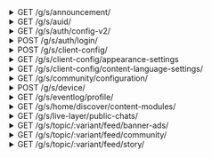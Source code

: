 <details>
<summary>GET /g/s/announcement/</summary>
GET the announcement blog list

__query string__

|name|description|required|
| - | - | - |
|language|Content language to be returned|False|
|start|paginated data index offset. Difference to|False|
|size|max number of items to get for paginated requests|False|

__headers__

|name|description|required|
| - | - | - |
|NDCDEVICEID|The device id generated by the app. See|True|
|NDC-MSG-SIG|Message signature (?) generated by the app|False|
|SMDEVICEID|I don't know, seems to be a non-string hex number|False|
|AUID|The auid (UUIDv4) generated on amino servers for this client, retrieved with GET /g/s/auid|False|

__responses__

- 200 - Announcements Retrieved
Announcements Retrieved

Current announcement blogs were retrieved

```JSON
{
    "blogList": [
        "{...}      <Blog object. Always by System (UUIDv4 all 0's)>"
    ]
}
```

- 200:0 - api:ok
api:ok

The request was successful. This is not a separate response, but included in every 200 response's json

```JSON
{
    "api:message": "OK",
    "api:timestamp": "2020-01-22T23:49:13Z  <API timestamp>",
    "api:statuscode": "0                    <Statuscode 0 is ok>",
    "api:duration": "0.010s                 <Processing time>"
}
```

- 400:104 - Missing NDCDEVICEID
Missing NDCDEVICEID

The NDCDEVICEID header was not included, or did not compute on amino servers

```JSON
{
    "api:message": "Invalid Request. Please update to the latest version. If the problem continues, please contact us.",
    "api:timestamp": "2020-01-22T22:11:28Z  <API timestamp>",
    "api:statuscode": "104                  <Statuscode 104 represents a bad NDCDEVICEID header>",
    "api:duration": "0.000s                 <Processing time>"
}
```


</details>


<details>
<summary>GET /g/s/auid/</summary>
GET an auid for this device

__query strings__

|name|description|required|
| - | - | - |
|deviceId|Same as NDCDEVICEID|True|

__headers__

|name|description|required|
| - | - | - |
|NDCDEVICEID|The device id generated by the app. See|True|
|NDC-MSG-SIG|Message signature (?) generated by the app|False|
|SMDEVICEID|I don't know, seems to be a non-string hex number|False|
|AUID|The auid (UUIDv4) generated on amino servers for this client, retrieved with GET /g/s/auid|False|

__responses__

- 200 - auid Generated
auid Generated

An auid was generated and returned by the server. It may now be used in request headers

```JSON
{
    "auid": "...    <UUIDv4>"
}
```

- 200:0 - api:ok
api:ok

The request was successful. This is not a separate response, but included in every 200 response's json

```JSON
{
    "api:message": "OK",
    "api:timestamp": "2020-01-22T23:49:13Z  <API timestamp>",
    "api:statuscode": "0                    <Statuscode 0 is ok>",
    "api:duration": "0.010s                 <Processing time>"
}
```

- 400:104 - Missing NDCDEVICEID
Missing NDCDEVICEID

The NDCDEVICEID header was not included, or did not compute on amino servers

```JSON
{
    "api:message": "Invalid Request. Please update to the latest version. If the problem continues, please contact us.",
    "api:timestamp": "2020-01-22T22:11:28Z  <API timestamp>",
    "api:statuscode": "104                  <Statuscode 104 represents a bad NDCDEVICEID header>",
    "api:duration": "0.000s                 <Processing time>"
}
```


</details>


<details>
<summary>GET /g/s/auth/config-v2/</summary>
GET auth config data (unknown use)

__headers__

|name|description|required|
| - | - | - |
|NDCDEVICEID|The device id generated by the app. See|True|
|NDC-MSG-SIG|Message signature (?) generated by the app|False|
|SMDEVICEID|I don't know, seems to be a non-string hex number|False|
|AUID|The auid (UUIDv4) generated on amino servers for this client, retrieved with GET /g/s/auid|False|

__responses__

- 200 - Config Recieved
Config Recieved

Data with an unknown purpose is recieved

```JSON
{
    "mobileSignUpProviderList": [
        8
    ]
}
```

- 200:0 - api:ok
api:ok

The request was successful. This is not a separate response, but included in every 200 response's json

```JSON
{
    "api:message": "OK",
    "api:timestamp": "2020-01-22T23:49:13Z  <API timestamp>",
    "api:statuscode": "0                    <Statuscode 0 is ok>",
    "api:duration": "0.010s                 <Processing time>"
}
```

- 400:104 - Missing NDCDEVICEID
Missing NDCDEVICEID

The NDCDEVICEID header was not included, or did not compute on amino servers

```JSON
{
    "api:message": "Invalid Request. Please update to the latest version. If the problem continues, please contact us.",
    "api:timestamp": "2020-01-22T22:11:28Z  <API timestamp>",
    "api:statuscode": "104                  <Statuscode 104 represents a bad NDCDEVICEID header>",
    "api:duration": "0.000s                 <Processing time>"
}
```


</details>


<details>
<summary>POST /g/s/auth/login/</summary>
Log in with credentials

__headers__

|name|description|required|
| - | - | - |
|NDCDEVICEID|The device id generated by the app. See|True|
|NDC-MSG-SIG|Message signature (?) generated by the app|False|
|SMDEVICEID|I don't know, seems to be a non-string hex number|False|
|AUID|The auid (UUIDv4) generated on amino servers for this client, retrieved with GET /g/s/auid|False|

```JSON
{
    "email": "...               <account email address>",
    "v": "2                     <Unknown use, probably verson number. All integer values seem to work>",
    "secret": "...              <Login secret. Can be server supplied secret, or in the format \"0 <password>\"",
    "deviceID": "...            <NDCDEVICEID of this client>",
    "clientType": "100          <Unknown meaning, always seems to be 100>",
    "action": "normal           <Unknown use>",
    "timestamp": "1579754764781 <Login timestamp"
}
```

__responses__

- 200 - Login Successful
Login Successful

The login was successful and account information was sent

```JSON
{
    "account": {
        "<->": "                                <This differs from regular profile info in that it is privileged information>",
        "activation": "1                        <Unknown use>",
        "phoneNumber": "null                    <Account linked phone number>",
        "phoneNumberActivation": "0             <Likely related to phone verification, in the same way as with email",
        "email": "...                           <User email>",
        "emailActivation": "1                   <Email activation, 1 / 0 bool>",
        "username": "null                       <Unknown>",
        "uid": "...                             <UUIDv4 of this user>",
        "aminoIdEditable": "true                <May the aminoId be changed? (I believe that one lifetime change is allowed)>",
        "membership": "null                     <Probably related to paid membership>",
        "aminoId": "BooruBot                    <Unique aminoId that points to this user>",
        "mediaList": "null                      <Unknown use, probably a list of media objects>",
        "icon": "...                            <Link to this user's profile image>",
        "nickname": "BooruBot                   <Non-unique account global (non-community) nickname>",
        "role": "0                              <Unknown. Probably related to admin / curator roles in communities, N / A globally (unless amino admin?)>",
        "securityLevel": "3                     <Unknown use. Probably related to admin / moderator only visibility stuff>",
        "status": "0                            <Unknown, probably also related to admin / moderator. Could also be ban / mute status>",
        "dateOfBirth": "null                    <User birthdate>",
        "address": "null                        <Likely related to physical city / street address>",
        "latitude": "null                       <Physical latitude>",
        "longitude": "null                      <Physical longitude>",
        "facebookID": "null                     <Linked facebook profile>",
        "googleID": "null                       <Linked google profile>",
        "twitterID": "null                      <Linked twitter profile>",
        "gender": "null                         <User gender>",
        "createdTime": "2019-05-16T03:47:29Z    <Account creation time>",
        "modifiedTime": "2019-08-15T06:39:15Z   <Account last modified time>",
        "advancedSettings": "{...}              <Unknown settings>",
        "extensions": {
            "adsEnabled": "true                 <Are ads enabled? Probably related to amino paid membership. Useable for adblock?>",
            "adsFlags": "11                     <Unknown, probably has to do with ad selection>",
            "adsLevel": "1                      <Unknown, probably has to do with ad frequency>",
            "contentLanguage": "en              <Primary app language>",
            "deviceInfo": {
                "lastClientType": "100          <Client type used before this. Always 100? All mobile 100?>"
            }
        }
    },
    "auid": "...                                <UUIDv4 of this device>",
    "secret": "...                              <Secret that may be used for logging in. Appears to contain device auid, ipv4 address, and other stuff>",
    "sid": "...                                 <session ID>",
    "userProfile": "{...}                       <User object>"
}
```

- 200:0 - api:ok
api:ok

The request was successful. This is not a separate response, but included in every 200 response's json

```JSON
{
    "api:message": "OK",
    "api:timestamp": "2020-01-22T23:49:13Z  <API timestamp>",
    "api:statuscode": "0                    <Statuscode 0 is ok>",
    "api:duration": "0.010s                 <Processing time>"
}
```

- 400:104 - Missing NDCDEVICEID
Missing NDCDEVICEID

The NDCDEVICEID header was not included, or did not compute on amino servers

```JSON
{
    "api:message": "Invalid Request. Please update to the latest version. If the problem continues, please contact us.",
    "api:timestamp": "2020-01-22T22:11:28Z  <API timestamp>",
    "api:statuscode": "104                  <Statuscode 104 represents a bad NDCDEVICEID header>",
    "api:duration": "0.000s                 <Processing time>"
}
```

- 400:200 - Login Unsuccessful
Login Unsuccessful

The supplied credentials were not correct

```JSON
{
    "api:message": "Account or password is incorrect! If you forget your password, please reset it.",
    "api:timestamp": "2020-01-23T04:44:36Z  <API timestamp>",
    "api:statuscode": "200                  <Statuscode 200 represents bad credentials>",
    "api:duration": "0.016s                 <Processing time>"
}
```


</details>


<details>
<summary>POST /g/s/client-config/</summary>
POST device information for configuration. Likely related to analytics / telemetry

__headers__

|name|description|required|
| - | - | - |
|NDCDEVICEID|The device id generated by the app. See|True|
|NDC-MSG-SIG|Message signature (?) generated by the app|False|
|SMDEVICEID|I don't know, seems to be a non-string hex number|False|
|AUID|The auid (UUIDv4) generated on amino servers for this client, retrieved with GET /g/s/auid|False|

```JSON
{
    "packageName": "com.narvii.amino.master <android app package?>",
    "versionCode": "00000                   <likely app version, also sent in user-agent header next to package name>",
    "androidAPI": "21                       <Android api version. This example is 21, or android 5.0>",
    "model": "SCH-R530U                     <Phone device model. This example is a US Cellular Galaxy S3>",
    "device": "d2usc                        <Another way to identify the phone model>",
    "timestamp": "1579580222209             <request time in ms>"
}
```

__responses__

- 200 - Client Configured
Client Configured

The client config was accepted

```JSON
{
    "clientConfig": {
        "<->": "<Unknown, was empty in api calls made by my client>"
    }
}
```

- 200:0 - api:ok
api:ok

The request was successful. This is not a separate response, but included in every 200 response's json

```JSON
{
    "api:message": "OK",
    "api:timestamp": "2020-01-22T23:49:13Z  <API timestamp>",
    "api:statuscode": "0                    <Statuscode 0 is ok>",
    "api:duration": "0.010s                 <Processing time>"
}
```

- 400:104 - Missing NDCDEVICEID
Missing NDCDEVICEID

The NDCDEVICEID header was not included, or did not compute on amino servers

```JSON
{
    "api:message": "Invalid Request. Please update to the latest version. If the problem continues, please contact us.",
    "api:timestamp": "2020-01-22T22:11:28Z  <API timestamp>",
    "api:statuscode": "104                  <Statuscode 104 represents a bad NDCDEVICEID header>",
    "api:duration": "0.000s                 <Processing time>"
}
```


</details>


<details>
<summary>GET /g/s/client-config/appearance-settings</summary>
GET the app appearance settings

__headers__

|name|description|required|
| - | - | - |
|NDCDEVICEID|The device id generated by the app. See|True|
|NDC-MSG-SIG|Message signature (?) generated by the app|False|
|SMDEVICEID|I don't know, seems to be a non-string hex number|False|
|AUID|The auid (UUIDv4) generated on amino servers for this client, retrieved with GET /g/s/auid|False|

__responses__

- 200 - Appearance Settings
Appearance Settings

The appearance objects to use was retrieved

```JSON
{
    "backgroundMediaList": [
        [
            "100    <Media, always 100?>",
            "...    <URL to an image>",
            "null   <unknown purpose>"
        ]
    ]
}
```

- 200:0 - api:ok
api:ok

The request was successful. This is not a separate response, but included in every 200 response's json

```JSON
{
    "api:message": "OK",
    "api:timestamp": "2020-01-22T23:49:13Z  <API timestamp>",
    "api:statuscode": "0                    <Statuscode 0 is ok>",
    "api:duration": "0.010s                 <Processing time>"
}
```

- 400:104 - Missing NDCDEVICEID
Missing NDCDEVICEID

The NDCDEVICEID header was not included, or did not compute on amino servers

```JSON
{
    "api:message": "Invalid Request. Please update to the latest version. If the problem continues, please contact us.",
    "api:timestamp": "2020-01-22T22:11:28Z  <API timestamp>",
    "api:statuscode": "104                  <Statuscode 104 represents a bad NDCDEVICEID header>",
    "api:duration": "0.000s                 <Processing time>"
}
```


</details>


<details>
<summary>GET /g/s/client-config/content-language-settings/</summary>
GET the app content language settings

__headers__

|name|description|required|
| - | - | - |
|NDCDEVICEID|The device id generated by the app. See|True|
|NDC-MSG-SIG|Message signature (?) generated by the app|False|
|SMDEVICEID|I don't know, seems to be a non-string hex number|False|
|AUID|The auid (UUIDv4) generated on amino servers for this client, retrieved with GET /g/s/auid|False|

__responses__

- 200 - Language Settings
Language Settings

The language settings were retrieved

```JSON
{
    "contentLanguageSettings": {
        "language": "en     <The language preference>"
    }
}
```

- 200:0 - api:ok
api:ok

The request was successful. This is not a separate response, but included in every 200 response's json

```JSON
{
    "api:message": "OK",
    "api:timestamp": "2020-01-22T23:49:13Z  <API timestamp>",
    "api:statuscode": "0                    <Statuscode 0 is ok>",
    "api:duration": "0.010s                 <Processing time>"
}
```

- 400:104 - Missing NDCDEVICEID
Missing NDCDEVICEID

The NDCDEVICEID header was not included, or did not compute on amino servers

```JSON
{
    "api:message": "Invalid Request. Please update to the latest version. If the problem continues, please contact us.",
    "api:timestamp": "2020-01-22T22:11:28Z  <API timestamp>",
    "api:statuscode": "104                  <Statuscode 104 represents a bad NDCDEVICEID header>",
    "api:duration": "0.000s                 <Processing time>"
}
```


</details>


<details>
<summary>GET /g/s/community/configuration/</summary>
GET community config info

__headers__

|name|description|required|
| - | - | - |
|NDCDEVICEID|The device id generated by the app. See|True|
|NDC-MSG-SIG|Message signature (?) generated by the app|False|
|SMDEVICEID|I don't know, seems to be a non-string hex number|False|
|AUID|The auid (UUIDv4) generated on amino servers for this client, retrieved with GET /g/s/auid|False|

__responses__

- 200 - Community Config
Community Config

Community config was retrieved

```JSON
{
    "configuration": {
        "appearance": {},
        "page": {},
        "module": {
            "post": {
                "enabled": true,
                "postType": {
                    "screeningRoom": {
                        "privilege": {
                            "type": "5          <Unknown use>",
                            "minLevel": "100    <Unknown use>"
                        },
                        "enabled": true
                    },
                    "story": "{...}             <Same privilege format",
                    "liveMode": "{...}          <Same privilege format",
                    "publicChatRooms": "{...}   <Same privilege format"
                }
            },
            "chat": {
                "enabled": true,
                "spamProtectionEnabled": true,
                "avChat": {
                    "screeningRoomEnabled": true,
                    "audioEnabled": "true       <Probably in-chat voice>",
                    "videoEnabled": "false      <Probably in-chat video>",
                    "audio2Enabled": "true      <Probably in-chat voice>"
                },
                "publicChat": "{...}            <Same privilege format>"
            }
        },
        "general": {
            "videoUploadPolicy": 1
        }
    }
}
```

- 200:0 - api:ok
api:ok

The request was successful. This is not a separate response, but included in every 200 response's json

```JSON
{
    "api:message": "OK",
    "api:timestamp": "2020-01-22T23:49:13Z  <API timestamp>",
    "api:statuscode": "0                    <Statuscode 0 is ok>",
    "api:duration": "0.010s                 <Processing time>"
}
```

- 400:104 - Missing NDCDEVICEID
Missing NDCDEVICEID

The NDCDEVICEID header was not included, or did not compute on amino servers

```JSON
{
    "api:message": "Invalid Request. Please update to the latest version. If the problem continues, please contact us.",
    "api:timestamp": "2020-01-22T22:11:28Z  <API timestamp>",
    "api:statuscode": "104                  <Statuscode 104 represents a bad NDCDEVICEID header>",
    "api:duration": "0.000s                 <Processing time>"
}
```


</details>


<details>
<summary>POST /g/s/device/</summary>
POST a device configuration

__headers__

|name|description|required|
| - | - | - |
|NDCDEVICEID|The device id generated by the app. See|True|
|NDC-MSG-SIG|Message signature (?) generated by the app|False|
|SMDEVICEID|I don't know, seems to be a non-string hex number|False|
|AUID|The auid (UUIDv4) generated on amino servers for this client, retrieved with GET /g/s/auid|False|

```JSON
{
    "deviceID": "...                        <device id generated by the app>",
    "bundleID": "com.narvii.amino.master    <android app package?>",
    "clientType": "100                      <always 100>",
    "timezone": "-300                       <timezone number code>",
    "systemPushEnabled": "true              <true by default on new install>",
    "locale": "en_US                        <locale string>",
    "deviceToken": "...                     <device token generated by the app>",
    "deviceTokenType": "1                   <always 1?>",
    "timestamp": "1579580530965             <request time in ms>"
}
```

__responses__

- 200 - Device Configured
Device Configured

The device config was accepted

```JSON
{
    "devOptions": "null     <?>"
}
```

- 200:0 - api:ok
api:ok

The request was successful. This is not a separate response, but included in every 200 response's json

```JSON
{
    "api:message": "OK",
    "api:timestamp": "2020-01-22T23:49:13Z  <API timestamp>",
    "api:statuscode": "0                    <Statuscode 0 is ok>",
    "api:duration": "0.010s                 <Processing time>"
}
```

- 400:104 - Missing NDCDEVICEID
Missing NDCDEVICEID

The NDCDEVICEID header was not included, or did not compute on amino servers

```JSON
{
    "api:message": "Invalid Request. Please update to the latest version. If the problem continues, please contact us.",
    "api:timestamp": "2020-01-22T22:11:28Z  <API timestamp>",
    "api:statuscode": "104                  <Statuscode 104 represents a bad NDCDEVICEID header>",
    "api:duration": "0.000s                 <Processing time>"
}
```


</details>


<details>
<summary>GET /g/s/eventlog/profile/</summary>
GET the eventlog for the current profile (appears to be device profile by auid, not necessarily amino profile)

__query strings__

|name|description|required|
| - | - | - |
|language|language code used, example being `en`. Affects experiments|False|

__headers__

|name|description|required|
| - | - | - |
|NDCDEVICEID|The device id generated by the app. See|True|
|NDC-MSG-SIG|Message signature (?) generated by the app|False|
|SMDEVICEID|I don't know, seems to be a non-string hex number|False|
|AUID|The auid (UUIDv4) generated on amino servers for this client, retrieved with GET /g/s/auid|False|

__responses__

- 200 - Eventlog Retrieved
Eventlog Retrieved

The eventlog for this device profile. This data appears to be related to AB experiments

```JSON
{
    "globalStrategyInfo": "{...}        <json string literal with unknown meaning>",
    "uid": "None                        <Unknown. Probably another UUIDv4>",
    "contentLanguage": "en              <Primary app language>",
    "signUpStrategy": "2                <Signup method. Variants unknown>",
    "landingOption": "4                 <Landing option. Variants unknown>",
    "interestPickerStyle": "3           <Style for the interest picker. Variants unknown>",
    "auid": "...                        <This device's auid>",
    "needTriggerInterestPicker": "true  <unknown meaning>",
    "participatedExperiments": {
        "userVectorCommunitySimilarityChannel": 1,
        "retentionSrPush": 2,
        "landingOptionExp": 2,
        "communitySearchExp": 2,
        "communitySearchRerankExp": 1,
        "<->": "                        <various AB experiment values>"
    }
}
```

- 200:0 - api:ok
api:ok

The request was successful. This is not a separate response, but included in every 200 response's json

```JSON
{
    "api:message": "OK",
    "api:timestamp": "2020-01-22T23:49:13Z  <API timestamp>",
    "api:statuscode": "0                    <Statuscode 0 is ok>",
    "api:duration": "0.010s                 <Processing time>"
}
```

- 400:104 - Missing NDCDEVICEID
Missing NDCDEVICEID

The NDCDEVICEID header was not included, or did not compute on amino servers

```JSON
{
    "api:message": "Invalid Request. Please update to the latest version. If the problem continues, please contact us.",
    "api:timestamp": "2020-01-22T22:11:28Z  <API timestamp>",
    "api:statuscode": "104                  <Statuscode 104 represents a bad NDCDEVICEID header>",
    "api:duration": "0.000s                 <Processing time>"
}
```


</details>


<details>
<summary>GET /g/s/home/discover/content-modules/</summary>
GET content modules for homepage discovery. This includes community info, stories, ads, ect

__query strings__

|name|description|required|
| - | - | - |
|v|Likely a verson number. Changing to numbers or strings, or omission, seems to have no effect|False|

__headers__

|name|description|required|
| - | - | - |
|NDCDEVICEID|The device id generated by the app. See|True|
|NDC-MSG-SIG|Message signature (?) generated by the app|False|
|SMDEVICEID|I don't know, seems to be a non-string hex number|False|
|AUID|The auid (UUIDv4) generated on amino servers for this client, retrieved with GET /g/s/auid|False|

__responses__

- 200 - Content Modules
Content Modules

discovery content modules were retrieved

```JSON
{
    "contentModuleList": [
        {
            "-": "community cards",
            "contentObjectType": "16                <Unknown, probably content type id>",
            "contentPoolId": "en                    <Unknown, probably content language>",
            "contentVariety": "1                    <Unknown, appears to be related to dataUrl path>",
            "createdTime": "2019-12-31T08:38:32Z    <Likely content created at>",
            "customizable": "false                  <Amino stuff seems to be false, ads seem true>",
            "dataUrl": "/topic/0/feed/community?... <URL to this content, see GET /g/s/topic/0/feed...>",
            "displayName": "Recommended Communities <Name to put on the header of this section",
            "ext": {
                "<->": "                            <Ads seem to have field `adUnitId`>"
            },
            "extensions": "null                     <Always seems to be null>",
            "isVirtual": "false                     <Only discover topics button seems to be true>",
            "moduleId": "...                        <UUIDv4 of this item>",
            "moduleName": "Recommended Communities  <Name of this module>",
            "moduleType": "RecommendedCommunities   <Type of this module. Related to contentObjectType?>",
            "status": "0                            <Appears to always be zero>",
            "style": "GeneralCommunityCard          <Style of this item>",
            "topicLocked": "false                   <Unknown use of `locked` in this context",
            "uid": "...                             <UUIDv4 of... something>",
            "userRemovable": "false                 <Unknown, probably related to frontpage stuff being not remuvable>",
            "visibility": "1                        <Likely a visibility bool>"
        },
        {
            "-": "an ad",
            "contentObjectType": "151                              <Unknown, probably content type id>",
            "contentPoolId": "                                     <Unknown, probably content language>",
            "contentVariety": "0                                   <Unknown, appears to be related to dataUrl path>",
            "createdTime": "2019-12-31T08:38:32Z                   <Likely content created at>",
            "customizable": "true                                  <Amino stuff seems to be false, ads seem true>",
            "dataUrl": "/topic/0/feed/banner-ads?...               <URL to this content, see GET /g/s/topic/0/feed...>",
            "displayName": "Recommended Communities                <Name to put on the header of this section",
            "ext": {
                "adUnitId": "703300                                <ID to look up this ad. Used in GET `dataUrl`"
            },
            "extensions": "null                                    <Always seems to be null>",
            "isVirtual": "false                                    <Only discover topics button seems to be true>",
            "moduleId": "...                                       <UUIDv4 of this item>",
            "moduleName": "Little Red series for all EN users      <Name of this module>",
            "moduleType": "CustomizedBannerAds                     <Type of this module. Related to contentObjectType>",
            "status": "0                                           <Appears to always be zero>",
            "style": "BannerSizeMedium                               <Style of this item>",
            "topicLocked": "false                                  <Unknown use of `locked` in this context",
            "uid": "...                                            <UUIDv4 of... something>",
            "userRemovable": "false                                <Unknown, probably related to frontpage stuff being not remuvable>",
            "visibility": "1                                       <Likely a visibility bool>"
        }
    ]
}
```

- 200:0 - api:ok
api:ok

The request was successful. This is not a separate response, but included in every 200 response's json

```JSON
{
    "api:message": "OK",
    "api:timestamp": "2020-01-22T23:49:13Z  <API timestamp>",
    "api:statuscode": "0                    <Statuscode 0 is ok>",
    "api:duration": "0.010s                 <Processing time>"
}
```

- 400:104 - Missing NDCDEVICEID
Missing NDCDEVICEID

The NDCDEVICEID header was not included, or did not compute on amino servers

```JSON
{
    "api:message": "Invalid Request. Please update to the latest version. If the problem continues, please contact us.",
    "api:timestamp": "2020-01-22T22:11:28Z  <API timestamp>",
    "api:statuscode": "104                  <Statuscode 104 represents a bad NDCDEVICEID header>",
    "api:duration": "0.000s                 <Processing time>"
}
```


</details>


<details>
<summary>GET /g/s/live-layer/public-chats/</summary>
GET the active public chats and information about who is in them.

__query strings__

|name|description|required|
| - | - | - |
|pageToken|page token for paginated requests|False|
|size|max number of items to get for paginated requests|False|

__headers__

|name|description|required|
| - | - | - |
|NDCDEVICEID|The device id generated by the app. See|True|
|NDC-MSG-SIG|Message signature (?) generated by the app|False|
|SMDEVICEID|I don't know, seems to be a non-string hex number|False|
|AUID|The auid (UUIDv4) generated on amino servers for this client, retrieved with GET /g/s/auid|False|

__responses__

- 200 - Chats Retrieved
Chats Retrieved

Chat info and users were retrieved

```JSON
{
    "communityInfoMapping": {
        "<ndcId>": "{...}           <Community object>"
    },
    "paging": "{...}                <Paging info>",
    "playlistInThreadList": {
        "<->": "                    <Info about videos playing in chat threads>",
        "<UUIDv4 thread id>": {
            "currentItemIndex": "14 <Playlist length>",
            "currentItemStatus": "2 <Likely playlist current index>",
            "items": [
                "{...}              <Youtube video object>"
            ]
        }
    },
    "threadList": [
        "{...}                      <Chat thread object>"
    ],
    "userInfoInThread": {
        "<->": "                    <Info about users in chat threads>",
        "<UUIDv4 thread id>": {
            "userProfileCount": 2,
            "userProfileList": [
                "{...}              <User object>"
            ]
        }
    }
}
```

- 200:0 - api:ok
api:ok

The request was successful. This is not a separate response, but included in every 200 response's json

```JSON
{
    "api:message": "OK",
    "api:timestamp": "2020-01-22T23:49:13Z  <API timestamp>",
    "api:statuscode": "0                    <Statuscode 0 is ok>",
    "api:duration": "0.010s                 <Processing time>"
}
```

- 400:104 - Missing NDCDEVICEID
Missing NDCDEVICEID

The NDCDEVICEID header was not included, or did not compute on amino servers

```JSON
{
    "api:message": "Invalid Request. Please update to the latest version. If the problem continues, please contact us.",
    "api:timestamp": "2020-01-22T22:11:28Z  <API timestamp>",
    "api:statuscode": "104                  <Statuscode 104 represents a bad NDCDEVICEID header>",
    "api:duration": "0.000s                 <Processing time>"
}
```


</details>


<details>
<summary>GET /g/s/topic/:variant/feed/banner-ads/</summary>
GET a piece of media for a topic. Usually seems to be used in homepage exploration

__url arguments__

|name|description|required|
| - | - | - |
|variant|The variant of this topic item. Nonzero values seem to have no effect|False|

__query strings__

|name|description|required|
| - | - | - |
|adUnitId|The id of this add, which is a number|True|
|pagingType|Seems to have no effect, default value is `t`|False|
|size|max number of items to get for paginated requests|False|
|categoryKey|Likely has to do with what type of items are returned. Logged out values seen include [`recommendation`, `fresh`]|False|

__headers__

|name|description|required|
| - | - | - |
|NDCDEVICEID|The device id generated by the app. See|True|
|NDC-MSG-SIG|Message signature (?) generated by the app|False|
|SMDEVICEID|I don't know, seems to be a non-string hex number|False|
|AUID|The auid (UUIDv4) generated on amino servers for this client, retrieved with GET /g/s/auid|False|

__responses__

- 200 - Banner Ads Retrieved
Banner Ads Retrieved

The banner ads matching this id were retrieved

```JSON
{
    "allItemCount": "1              <Total returnable item count>",
    "itemList": [
        {
            "adCampaignId": "803326             <Likely related to ad grouping by campaign, use unknown>",
            "deepLink": "ndc://topic/1390058    <Likely a hard link to this item, root URL unknown>",
            "imageUrl": "...                    <A URL to the image used, seems to be background images?>",
            "objectId": "803326                 <Seems to be the same as adCampaignId>",
            "objectType": "153                  <Type of this object. Matches those in GET /g/s/home/discover/content-modules/>",
            "strategyInfo": {
                "<->": "<This is a raw JSON string. It has been reformatted as JSON>",
                "adUnitId": "703323             <Matches the adUnitId query string>",
                "imageUrl": "...                <A URL to the used image, seesm to be the same as parent object>",
                "landingUrl": "...              <Seems to match parent object>",
                "objectId": "803326             <Seems to match parent object>",
                "objectType": "ad_campaign      <Unknown use>",
                "reqId": "...                   <A UUIDv4, use unknown>",
                "scenarioType": "banner-703323  <Seems to match banner-adUnitId, use unknown>",
                "uiPos": "0                     <Likely related to desired render position"
            }
        }
    ],
    "paging": "{...}                <Paging info>"
}
```

- 200:0 - api:ok
api:ok

The request was successful. This is not a separate response, but included in every 200 response's json

```JSON
{
    "api:message": "OK",
    "api:timestamp": "2020-01-22T23:49:13Z  <API timestamp>",
    "api:statuscode": "0                    <Statuscode 0 is ok>",
    "api:duration": "0.010s                 <Processing time>"
}
```

- 400:104 - Missing NDCDEVICEID
Missing NDCDEVICEID

The NDCDEVICEID header was not included, or did not compute on amino servers

```JSON
{
    "api:message": "Invalid Request. Please update to the latest version. If the problem continues, please contact us.",
    "api:timestamp": "2020-01-22T22:11:28Z  <API timestamp>",
    "api:statuscode": "104                  <Statuscode 104 represents a bad NDCDEVICEID header>",
    "api:duration": "0.000s                 <Processing time>"
}
```


</details>


<details>
<summary>GET /g/s/topic/:variant/feed/community/</summary>
GET a list of communities. Usually for homepage display

__url arguments__

|name|description|required|
| - | - | - |
|variant|The variant of this topic item. Nonzero values seem to have no effect|False|

__query strings__

|name|description|required|
| - | - | - |
|type|the type of communities to get, observed include [`discover`, `discovery-list`]. Omission or arbitrary values will not fail the request, but will return zero values.|False|
|categoryKey|Likely has to do with what type of items are returned. Logged out values seen include [`recommendation`, `fresh`]|False|
|size|max number of items to get for paginated requests|False|
|pageToken|page token for paginated requests|False|
|pagingType|Seems to have no effect, default value is `t`|False|

__headers__

|name|description|required|
| - | - | - |
|NDCDEVICEID|The device id generated by the app. See|True|
|NDC-MSG-SIG|Message signature (?) generated by the app|False|
|SMDEVICEID|I don't know, seems to be a non-string hex number|False|
|AUID|The auid (UUIDv4) generated on amino servers for this client, retrieved with GET /g/s/auid|False|

__responses__

- 200 - Communities Retrieved
Communities Retrieved

The communities for frontpage display were retrieved

```JSON
{
    "allItemCount": "100    <Total returnable item count>",
    "communityList": [
        "{...}              <Community object>"
    ],
    "paging": "{...}        <Paging info>"
}
```

- 200:0 - api:ok
api:ok

The request was successful. This is not a separate response, but included in every 200 response's json

```JSON
{
    "api:message": "OK",
    "api:timestamp": "2020-01-22T23:49:13Z  <API timestamp>",
    "api:statuscode": "0                    <Statuscode 0 is ok>",
    "api:duration": "0.010s                 <Processing time>"
}
```

- 400:104 - Missing NDCDEVICEID
Missing NDCDEVICEID

The NDCDEVICEID header was not included, or did not compute on amino servers

```JSON
{
    "api:message": "Invalid Request. Please update to the latest version. If the problem continues, please contact us.",
    "api:timestamp": "2020-01-22T22:11:28Z  <API timestamp>",
    "api:statuscode": "104                  <Statuscode 104 represents a bad NDCDEVICEID header>",
    "api:duration": "0.000s                 <Processing time>"
}
```


</details>


<details>
<summary>GET /g/s/topic/:variant/feed/story/</summary>
GET a list of blogs for a topic.  Usually for homepage display

__url arguments__

|name|description|required|
| - | - | - |
|variant|The variant of this topic item. Nonzero values seem to have no effect|False|

__query strings__

|name|description|required|
| - | - | - |
|v|Likely a verson number. Changing to numbers or strings, or omission, seems to have no effect|False|
|type|the type of communities to get, observed include [`discover`, `discovery-list`]. Omission or arbitrary values will not fail the request, but will return zero values.|False|
|categoryKey|Likely has to do with what type of items are returned. Logged out values seen include [`recommendation`, `fresh`]|False|
|size|max number of items to get for paginated requests|False|
|pageToken|page token for paginated requests|False|
|pagingType|Seems to have no effect, default value is `t`|False|

__headers__

|name|description|required|
| - | - | - |
|NDCDEVICEID|The device id generated by the app. See|True|
|NDC-MSG-SIG|Message signature (?) generated by the app|False|
|SMDEVICEID|I don't know, seems to be a non-string hex number|False|
|AUID|The auid (UUIDv4) generated on amino servers for this client, retrieved with GET /g/s/auid|False|

__responses__

- 200 - Blogs Retrieved
Blogs Retrieved

The blogs for frontpage display were retrieved

```JSON
{
    "allItemCount": "400            <Total returnable item count>",
    "blogList": [
        "{...}                      <full `blog` object>"
    ],
    "communityInfoMapping": {
        "<->": "<community id (ndcId) -> short info",
        "192258706": {
            "<->": "                <Short amino community description>",
            "endpoint": "Tik        <Endpoint pointing to this community>",
            "icon": "...            <URL to the icon of this community",
            "name": "-TikTok Amino- <Name of this community>",
            "ndcId": "192258706     <Number ID of this community>",
            "status": "0            <Unknown>"
        }
    },
    "paging": "{...}                <Paging info>"
}
```

- 200:0 - api:ok
api:ok

The request was successful. This is not a separate response, but included in every 200 response's json

```JSON
{
    "api:message": "OK",
    "api:timestamp": "2020-01-22T23:49:13Z  <API timestamp>",
    "api:statuscode": "0                    <Statuscode 0 is ok>",
    "api:duration": "0.010s                 <Processing time>"
}
```

- 400:104 - Missing NDCDEVICEID
Missing NDCDEVICEID

The NDCDEVICEID header was not included, or did not compute on amino servers

```JSON
{
    "api:message": "Invalid Request. Please update to the latest version. If the problem continues, please contact us.",
    "api:timestamp": "2020-01-22T22:11:28Z  <API timestamp>",
    "api:statuscode": "104                  <Statuscode 104 represents a bad NDCDEVICEID header>",
    "api:duration": "0.000s                 <Processing time>"
}
```


</details>
